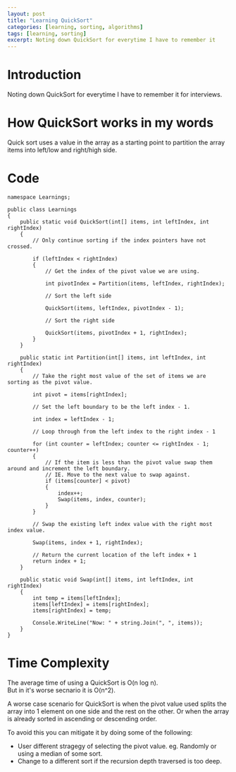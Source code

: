 ```yaml
---
layout: post
title: "Learning QuickSort"
categories: [learning, sorting, algorithms]
tags: [learning, sorting]
excerpt: Noting down QuickSort for everytime I have to remember it
---
```


# Introduction

Noting down QuickSort for everytime I have to remember it for interviews.

# How QuickSort works in my words

Quick sort uses a value in the array as a starting point to partition the array items into left/low and right/high side.

# Code

```
namespace Learnings;

public class Learnings
{
    public static void QuickSort(int[] items, int leftIndex, int rightIndex)
    {
        // Only continue sorting if the index pointers have not crossed.

        if (leftIndex < rightIndex)
        {
            // Get the index of the pivot value we are using.

            int pivotIndex = Partition(items, leftIndex, rightIndex);

            // Sort the left side

            QuickSort(items, leftIndex, pivotIndex - 1);

            // Sort the right side

            QuickSort(items, pivotIndex + 1, rightIndex);
        }
    }

    public static int Partition(int[] items, int leftIndex, int rightIndex)
    {
        // Take the right most value of the set of items we are sorting as the pivot value.

        int pivot = items[rightIndex];

        // Set the left boundary to be the left index - 1.

        int index = leftIndex - 1;

        // Loop through from the left index to the right index - 1

        for (int counter = leftIndex; counter <= rightIndex - 1; counter++)
        {
            // If the item is less than the pivot value swap them around and increment the left boundary. 
            // IE. Move to the next value to swap against.
            if (items[counter] < pivot)
            {
                index++;
                Swap(items, index, counter);
            }
        }

        // Swap the existing left index value with the right most index value.

        Swap(items, index + 1, rightIndex);

        // Return the current location of the left index + 1
        return index + 1;
    }

    public static void Swap(int[] items, int leftIndex, int rightIndex)
    {
        int temp = items[leftIndex];
        items[leftIndex] = items[rightIndex];
        items[rightIndex] = temp;

        Console.WriteLine("Now: " + string.Join(", ", items));
    }
}
```

# Time Complexity

The average time of using a QuickSort is O(n log n).  
But in it's worse secnario it is O(n^2).

A worse case scenario for QuickSort is when the pivot value used splits the array into 1 element on one side and the rest on the other. Or when the array is already sorted in ascending or descending order.

To avoid this you can mitigate it by doing some of the following:
- User different stragegy of selecting the pivot value. eg. Randomly or using a median of some sort.
- Change to a different sort if the recursion depth traversed is too deep.